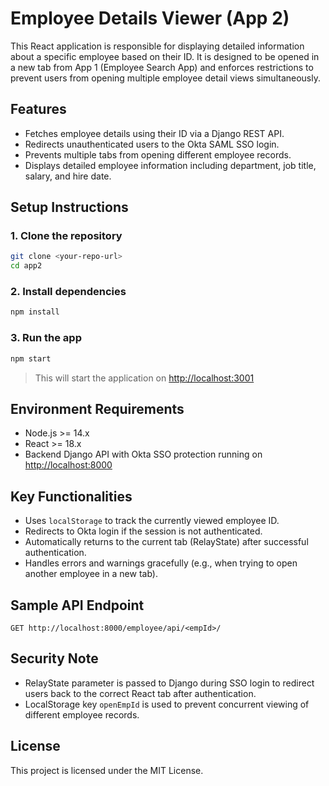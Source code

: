 
# Employee Details Viewer (App 2)

This React application is responsible for displaying detailed information about a specific employee based on their ID. It is designed to be opened in a new tab from App 1 (Employee Search App) and enforces restrictions to prevent users from opening multiple employee detail views simultaneously.

## Features

- Fetches employee details using their ID via a Django REST API.
- Redirects unauthenticated users to the Okta SAML SSO login.
- Prevents multiple tabs from opening different employee records.
- Displays detailed employee information including department, job title, salary, and hire date.

## Setup Instructions

### 1. Clone the repository

```bash
git clone <your-repo-url>
cd app2
```

### 2. Install dependencies

```bash
npm install
```

### 3. Run the app

```bash
npm start
```

> This will start the application on [http://localhost:3001](http://localhost:3001)

## Environment Requirements

- Node.js >= 14.x
- React >= 18.x
- Backend Django API with Okta SSO protection running on [http://localhost:8000](http://localhost:8000)

## Key Functionalities

- Uses `localStorage` to track the currently viewed employee ID.
- Redirects to Okta login if the session is not authenticated.
- Automatically returns to the current tab (RelayState) after successful authentication.
- Handles errors and warnings gracefully (e.g., when trying to open another employee in a new tab).

## Sample API Endpoint

```
GET http://localhost:8000/employee/api/<empId>/
```

## Security Note

- RelayState parameter is passed to Django during SSO login to redirect users back to the correct React tab after authentication.
- LocalStorage key `openEmpId` is used to prevent concurrent viewing of different employee records.

## License

This project is licensed under the MIT License.

